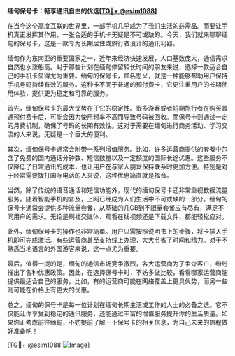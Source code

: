 **缅甸保号卡：畅享通讯自由的优选[[TG💪+ @esim1088](https://t.me/s/esim1088)]**

在当今这个高度互联的世界里，一部手机几乎成为了我们生活的必需品。而要让手机真正发挥其作用，一张合适的手机卡无疑是不可或缺的。今天，我们就来聊聊缅甸的保号卡，这是一款专为长期居住或旅行者设计的通讯利器。

缅甸作为东南亚的重要国家之一，近年来经济快速发展，人口基数庞大，通信需求自然也水涨船高。对于那些计划在缅甸停留较长时间的朋友来说，选择一款适合自己的手机卡显得尤为重要。缅甸的保号卡，顾名思义，就是一种能够帮助用户保持手机号码持续有效的服务。这种卡不同于普通的预付费卡，它更注重用户的长期使用体验，提供更为稳定和可靠的服务。

首先，缅甸保号卡的最大优势在于它的稳定性。很多游客或者短期旅行者在购买普通预付费卡后，可能会因为使用频率不高而导致号码被回收。而保号卡则通过一定的月费机制，确保了号码的长期有效性。这对于需要在缅甸进行商务活动、学习交流的人来说，无疑是一个巨大的便利。

其次，缅甸保号卡通常会附带一系列增值服务。比如，许多运营商提供的套餐中包含了免费的国内通话分钟数、短信数量以及一定额度的国际长途优惠。这些服务不仅降低了日常通讯的成本，也让用户在与家人朋友保持联系时更加方便。特别是对于经常需要拨打国际电话的人来说，这种优惠简直就是福音。

当然，除了传统的语音通话和短信功能外，现代的缅甸保号卡还非常重视数据流量服务。随着智能手机的普及，上网已经成为人们生活中不可或缺的一部分。缅甸的保号卡通常会提供多种流量套餐，从基础的几GB到不限量套餐应有尽有，满足不同用户的需求。无论是刷社交媒体、观看在线视频还是下载文件，都能轻松应对。

此外，缅甸保号卡的操作也非常简单。用户只需按照说明书上的步骤，将卡插入手机即可完成激活。有些运营商甚至支持线上办理，大大节省了时间和精力。对于不熟悉当地语言的外国游客来说，这一点尤为重要。

最后，值得一提的是，缅甸的通信市场竞争激烈，各大运营商为了争夺客户，纷纷推出了各种优惠政策。因此，在选择保号卡时，不妨多做比较，看看哪家运营商能提供最适合自己的服务。比如，有的运营商可能在网络覆盖上更具优势，而另一些则可能在价格上有更大的优惠。

总之，缅甸的保号卡是每一位计划在缅甸长期生活或工作的人士的必备之选。它不仅能让你享受到稳定的通讯服务，还能通过丰富的增值服务提升你的生活质量。如果你正考虑前往缅甸，不妨提前了解一下保号卡的相关信息，为自己未来的旅程做好准备吧！

[[TG💪+ @esim1088](https://t.me/s/esim1088) ![Image](https://i.postimg.cc/4NQfJmqS/Snipaste-2025-05-13-00-14-12.png)]